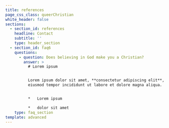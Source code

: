 ```yaml
---
title: references
page_css_class: queerChristian
white_header: false
sections:
  - section_id: references
    headline: Contact
    subtitle: ''
    type: header_section
  - section_id: faq6
    questions:
      - question: Does believing in God make you a Christian?
        answer: >
          # Lorem ipsum


          Lorem ipsum dolor sit amet, **consectetur adipiscing elit**, sed do
          eiusmod tempor incididunt ut labore et dolore magna aliqua.


          *   Lorem ipsum

          *   dolor sit amet
    type: faq_section
template: advanced
---
```

